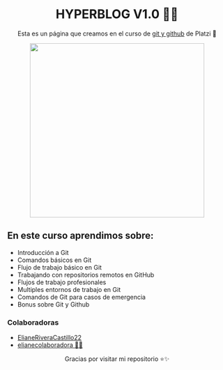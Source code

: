 <h1 align="center">
HYPERBLOG V1.0 👨‍💻
</h1>
<p align="center">
Esta es un página que creamos en el curso de <a href="https://platzi.com/cursos/git-github/">git y github</a> de Platzi 💚
</p>
<div align="center">
    <img  width="400" src="https://miro.medium.com/v2/resize:fit:1400/0*Ee8_fDi2QLEUB1GK">
</div>

<h2>En este curso aprendimos sobre:</h2>

<ul>
    <li>Introducción a Git</li>
    <li>Comandos básicos en Git</li>
    <li>Flujo de trabajo básico en Git</li>
    <li>Trabajando con repositorios remotos en GitHub</li>
    <li>Flujos de trabajo profesionales</li>
    <li>Multiples entornos de trabajo en Git</li>
    <li>Comandos de Git para casos de emergencia</li>
    <li>Bonus sobre Git y Github</li>
</ul>
<div>
    <h3>Colaboradoras</h3>
    <ul>
        <li><a href="https://github.com/ElianeRiveraCastillo22">ElianeRiveraCastillo22</a></li>
        <li><a href="https://github.com/elianecolaboradora">elianecolaboradora 🤯😂</a></li>
    </ul>
</div>
<p align="center">Gracias por visitar mi repositorio ⭐✨</p>